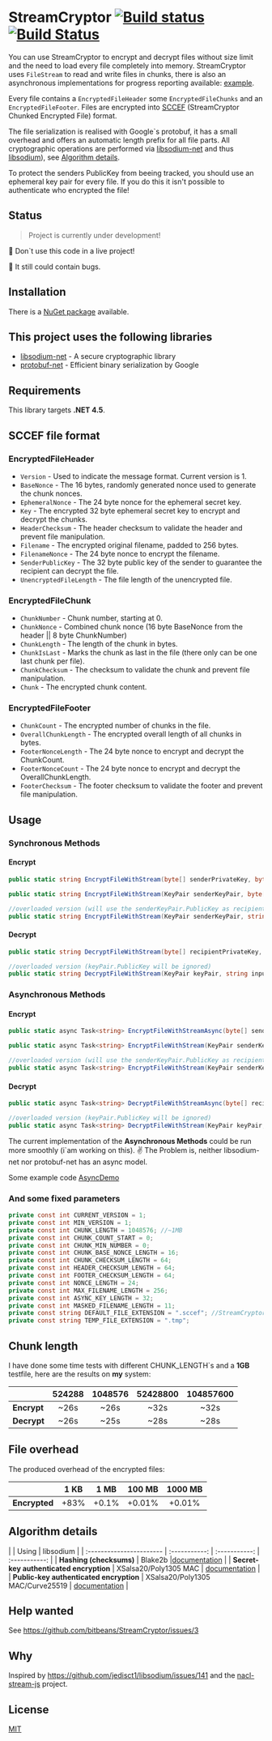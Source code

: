 # StreamCryptor [![Build status](https://ci.appveyor.com/api/projects/status/73fb5hecxx9xjyip)](https://ci.appveyor.com/project/bitbeans/streamcryptor) [![Build Status](https://travis-ci.org/bitbeans/StreamCryptor.svg?branch=master)](https://travis-ci.org/bitbeans/StreamCryptor)
You can use StreamCryptor to encrypt and decrypt files without size limit and the need to load every file completely into memory.
StreamCryptor uses `FileStream` to read and write files in chunks, there is also an asynchronous implementations for progress reporting available: [example](../blob/master/examples/DemoAsync.md). 

Every file contains a `EncryptedFileHeader` some `EncryptedFileChunks` and an `EncryptedFileFooter`.
Files are encrypted into [SCCEF](https://github.com/bitbeans/StreamCryptor#SCCEF-file-format) (StreamCryptor Chunked Encrypted File) format.

The file serialization is realised with Google`s protobuf, it has a small overhead and offers an automatic length prefix for all file parts.
All cryptographic operations are performed via [libsodium-net](https://github.com/adamcaudill/libsodium-net) and thus [libsodium](https://github.com/jedisct1/libsodium)), see [Algorithm details](https://github.com/bitbeans/StreamCryptor#algorithm-details).

To protect the senders PublicKey from beeing tracked, you should use an ephemeral key pair for every file. If you do this it isn't possible to authenticate who encrypted the file!

## Status

> Project is currently under development!

:facepunch: Don`t use this code in a live project!

:bug: It still could contain bugs.

## Installation

There is a [NuGet package](https://www.nuget.org/packages/StreamCryptor/) available.

## This project uses the following libraries

  * [libsodium-net] - A secure cryptographic library
  * [protobuf-net] - Efficient binary serialization by Google


[libsodium-net]:https://github.com/adamcaudill/libsodium-net
[protobuf-net]:https://code.google.com/p/protobuf-net/

## Requirements

This library targets **.NET 4.5**.

## SCCEF file format

### EncryptedFileHeader
- `Version` - Used to indicate the message format. Current version is 1.
- `BaseNonce` - The 16 bytes, randomly generated nonce used to generate the chunk nonces.
- `EphemeralNonce` - The 24 byte nonce for the ephemeral secret key.
- `Key` - The encrypted 32 byte ephemeral secret key to encrypt and decrypt the chunks.
- `HeaderChecksum` - The header checksum to validate the header and prevent file manipulation.
- `Filename` - The encrypted original filename, padded to 256 bytes.
- `FilenameNonce` -  The 24 byte nonce to encrypt the filename.
- `SenderPublicKey` - The 32 byte public key of the sender to guarantee the recipient can decrypt the file.
- `UnencryptedFileLength` - The file length of the unencrypted file.

### EncryptedFileChunk
- `ChunkNumber` - Chunk number, starting at 0.
- `ChunkNonce` - Combined chunk nonce (16 byte BaseNonce from the header || 8 byte ChunkNumber)
- `ChunkLength` - The length of the chunk in bytes.
- `ChunkIsLast` - Marks the chunk as last in the file (there only can be one last chunk per file).
- `ChunkChecksum` - The checksum to validate the chunk and prevent file manipulation.
- `Chunk` - The encrypted chunk content.

### EncryptedFileFooter
- `ChunkCount` - The encrypted number of chunks in the file.
- `OverallChunkLength` - The encrypted overall length of all chunks in bytes.
- `FooterNonceLength` - The 24 byte nonce to encrypt and decrypt the ChunkCount.
- `FooterNonceCount` - The 24 byte nonce to encrypt and decrypt the OverallChunkLength.
- `FooterChecksum` - The footer checksum to validate the footer and prevent file manipulation.

## Usage

### Synchronous Methods

#### Encrypt
```csharp
public static string EncryptFileWithStream(byte[] senderPrivateKey, byte[] senderPublicKey, byte[] recipientPublicKey, string inputFile, string outputFolder = null, string fileExtension = DEFAULT_FILE_EXTENSION, bool maskFileName = false)
```

```csharp
public static string EncryptFileWithStream(KeyPair senderKeyPair, byte[] recipientPublicKey, string inputFile, string outputFolder = null, string fileExtension = DEFAULT_FILE_EXTENSION, bool maskFileName = false)
```

```csharp
//overloaded version (will use the senderKeyPair.PublicKey as recipientPublicKey)
public static string EncryptFileWithStream(KeyPair senderKeyPair, string inputFile, string outputFolder = null, string fileExtension = DEFAULT_FILE_EXTENSION, bool maskFileName = false) 
```
#### Decrypt
```csharp
public static string DecryptFileWithStream(byte[] recipientPrivateKey, string inputFile, string outputFolder, bool overWrite = false)
```

```csharp
//overloaded version (keyPair.PublicKey will be ignored)
public static string DecryptFileWithStream(KeyPair keyPair, string inputFile, string outputFolder, bool overWrite = false)
```

### Asynchronous Methods

#### Encrypt
```csharp
public static async Task<string> EncryptFileWithStreamAsync(byte[] senderPrivateKey, byte[] senderPublicKey, byte[] recipientPublicKey, string inputFile, IProgress<StreamCryptorTaskAsyncProgress> encryptionProgress = null, string outputFolder = null, string fileExtension = DEFAULT_FILE_EXTENSION, bool maskFileName = false)
```

```csharp
public static async Task<string> EncryptFileWithStream(KeyPair senderKeyPair, byte[] recipientPublicKey, string inputFile, IProgress<StreamCryptorTaskAsyncProgress> encryptionProgress = null, string outputFolder = null, string fileExtension = DEFAULT_FILE_EXTENSION, bool maskFileName = false)
```

```csharp
//overloaded version (will use the senderKeyPair.PublicKey as recipientPublicKey)
public static async Task<string> EncryptFileWithStream(KeyPair senderKeyPair, string inputFile, IProgress<StreamCryptorTaskAsyncProgress> encryptionProgress = null, string outputFolder = null, string fileExtension = DEFAULT_FILE_EXTENSION, bool maskFileName = false) 
```
#### Decrypt
```csharp
public static async Task<string> DecryptFileWithStreamAsync(byte[] recipientPrivateKey, string inputFile, string outputFolder, IProgress<StreamCryptorTaskAsyncProgress> decryptionProgress = null, bool overWrite = false)
```

```csharp
//overloaded version (keyPair.PublicKey will be ignored)
public static async Task<string> DecryptFileWithStream(KeyPair keyPair, string inputFile, string outputFolder, IProgress<StreamCryptorTaskAsyncProgress> decryptionProgress = null, bool overWrite = false)
```

The current implementation of the **Asynchronous Methods** could be run more smoothly (i`am working on this). :v:
The Problem is, neither libsodium-net nor protobuf-net has an async model.

Some example code [AsyncDemo](examples/DemoAsync.md)

### And some fixed parameters
```csharp
private const int CURRENT_VERSION = 1;
private const int MIN_VERSION = 1;
private const int CHUNK_LENGTH = 1048576; //~1MB
private const int CHUNK_COUNT_START = 0;
private const int CHUNK_MIN_NUMBER = 0;
private const int CHUNK_BASE_NONCE_LENGTH = 16;
private const int CHUNK_CHECKSUM_LENGTH = 64;
private const int HEADER_CHECKSUM_LENGTH = 64;
private const int FOOTER_CHECKSUM_LENGTH = 64;
private const int NONCE_LENGTH = 24;
private const int MAX_FILENAME_LENGTH = 256;
private const int ASYNC_KEY_LENGTH = 32;
private const int MASKED_FILENAME_LENGTH = 11;
private const string DEFAULT_FILE_EXTENSION = ".sccef"; //StreamCryptor Chunked Encrypted File
private const string TEMP_FILE_EXTENSION = ".tmp";
```

## Chunk length

I have done some time tests with different CHUNK_LENGTH`s and a **1GB** testfile, here are the results on **my** system:

|             | 524288      | 1048576     | 52428800    | 104857600   |
| :----------- | :-----------: | :-----------: | :-----------: | :-----------: |
| **Encrypt**     | ~26s        | ~26s        | ~32s        | ~32s        |
| **Decrypt**     | ~26s        | ~25s        | ~28s        |   ~28s      |

## File overhead

The produced overhead of the encrypted files:

|             | 1 KB      | 1 MB     | 100 MB    | 1000 MB   |
| :----------- | :-----------: | :-----------: | :-----------: | :-----------: |
| **Encrypted**     | +83%        | +0.1%        | +0.01%        |   +0.01%      |

## Algorithm details

|             | Using      | libsodium     | 
| :----------------------- | :-----------: | :-----------: | :-----------: |
| **Hashing (checksums)**    | Blake2b        |[documentation](http://doc.libsodium.org/hashing/generic_hashing.html) | 
| **Secret-key authenticated encryption**     | XSalsa20/Poly1305 MAC        | [documentation](http://doc.libsodium.org/secret-key_cryptography/authenticated_encryption.html)       | 
| **Public-key authenticated encryption**    | XSalsa20/Poly1305 MAC/Curve25519        | [documentation](http://doc.libsodium.org/public-key_cryptography/authenticated_encryption.html)        |

## Help wanted
See https://github.com/bitbeans/StreamCryptor/issues/3

## Why
Inspired by https://github.com/jedisct1/libsodium/issues/141 and the [nacl-stream-js](https://github.com/dchest/nacl-stream-js) project.

## License
[MIT](https://en.wikipedia.org/wiki/MIT_License)
